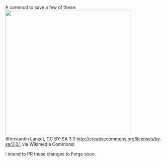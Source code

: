 A coremod to save a few of these:  
<img src="https://upload.wikimedia.org/wikipedia/commons/d/da/KL_CoreMemory.jpg" width="400"/>  
(Konstantin Lanzet, CC BY-SA 3.0 <http://creativecommons.org/licenses/by-sa/3.0/>, via Wikimedia Commons)

I intend to PR these changes to Forge soon.
